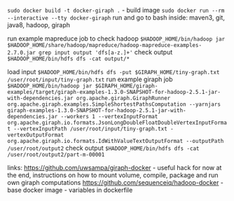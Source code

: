 `sudo docker build -t docker-giraph .` - build image
`sudo docker run --rm --interactive --tty docker-giraph` run and go to bash
inside: maven3, git, java8, hadoop, giraph

run example mapreduce job to check hadoop
`$HADOOP_HOME/bin/hadoop jar $HADOOP_HOME/share/hadoop/mapreduce/hadoop-mapreduce-examples-2.7.0.jar grep input output 'dfs[a-z.]+'`
check output
`$HADOOP_HOME/bin/hdfs dfs -cat output/*`

load input
`$HADOOP_HOME/bin/hdfs dfs -put $GIRAPH_HOME/tiny-graph.txt /user/root/input/tiny-graph.txt`
run example giraph job
`$HADOOP_HOME/bin/hadoop jar $GIRAPH_HOME/giraph-examples/target/giraph-examples-1.3.0-SNAPSHOT-for-hadoop-2.5.1-jar-with-dependencies.jar org.apache.giraph.GiraphRunner org.apache.giraph.examples.SimpleShortestPathsComputation --yarnjars giraph-examples-1.3.0-SNAPSHOT-for-hadoop-2.5.1-jar-with-dependencies.jar --workers 1 --vertexInputFormat org.apache.giraph.io.formats.JsonLongDoubleFloatDoubleVertexInputFormat --vertexInputPath /user/root/input/tiny-graph.txt -vertexOutputFormat org.apache.giraph.io.formats.IdWithValueTextOutputFormat --outputPath /user/root/output2`
check output
`$HADOOP_HOME/bin/hdfs dfs -cat /user/root/output2/part-m-00001`

links: https://github.com/uwsampa/giraph-docker - useful hack for now at the end, instructions on how to mount volume, compile, package and run own giraph computations
https://github.com/sequenceiq/hadoop-docker - base docker image - variables in dockerfile

